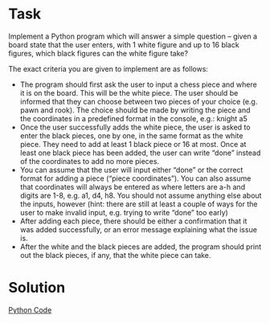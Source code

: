 # Task
Implement a Python program which will answer a simple question – given a board state that the user enters, with 1 white figure and up to 16 black figures, which black figures can the white figure take?

The exact criteria you are given to implement are as follows:

- The program should first ask the user to input a chess piece and where it is on the board. This will be the white piece. The user should be informed that they can choose between two pieces of your choice (e.g. pawn and rook). The choice should be made by writing the piece and the coordinates in a predefined format in the console, e.g.: knight a5
- Once the user successfully adds the white piece, the user is asked to enter the black pieces, one by one, in the same format as the white piece. They need to add at least 1 black piece or 16 at most. Once at least one black piece has been added, the user can write “done” instead of the coordinates to add no more pieces.
- You can assume that the user will input either “done” or the correct format for adding a piece (“piece coordinates”). You can also assume that coordinates will always be entered as where letters are a-h and digits are 1-8, e.g. a1, d4, h8. You should not assume anything else about the inputs, however (hint: there are still at least a couple of ways for the user to make invalid input, e.g. trying to write “done” too early)
- After adding each piece, there should be either a confirmation that it was added successfully, or an error message explaining what the issue is.
- After the white and the black pieces are added, the program should print out the black pieces, if any, that the white piece can take.

# Solution
[Python Code](https://github.com/m-suja/Turing-Repository/blob/main/11%20Python%20Chess%20Question/m4s1.py)
